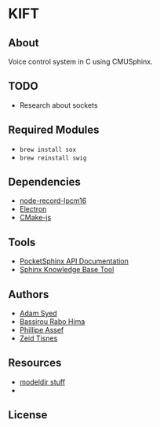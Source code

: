 # KIFT

## About

Voice control system in C using CMUSphinx.

## TODO

- Research about sockets

## Required Modules

- `brew install sox`
- `brew reinstall swig`

## Dependencies

- [node-record-lpcm16](https://github.com/gillesdemey/node-record-lpcm16)
- [Electron](https://github.com/electron/electron)
- [CMake-js](https://github.com/cmake-js/cmake-js)

## Tools

* [PocketSphinx API Documentation](https://cmusphinx.github.io/doc/pocketsphinx/index.html#intro_sec)
* [Sphinx Knowledge Base Tool](http://www.speech.cs.cmu.edu/tools/lmtool-new.html)

## Authors

- [Adam Syed](https://github.com/suedadam)
- [Bassirou Rabo Hima](https://github.com/brabo-hi)
- [Phillipe Assef](https://github.com/philasf)
- [Zeid Tisnes](https://github.com/zedin27)

## Resources
* [modeldir stuff](https://cmusphinx.github.io/wiki/tutorialpocketsphinx/)
* []()


## License
